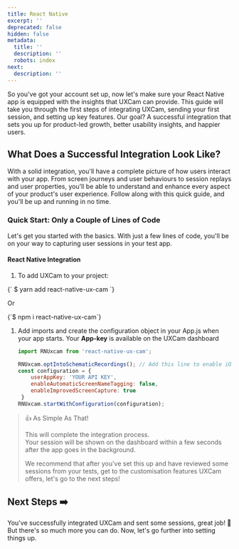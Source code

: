 ```yaml
---
title: React Native
excerpt: ''
deprecated: false
hidden: false
metadata:
  title: ''
  description: ''
  robots: index
next:
  description: ''
---
```

So you've got your account set up, now let's make sure your React Native app is equipped with the insights that UXCam can provide. This guide will take you through the first steps of integrating UXCam, sending your first session, and setting up key features. Our goal? A successful integration that sets you up for product-led growth, better usability insights, and happier users.

## What Does a Successful Integration Look Like?

With a solid integration, you'll have a complete picture of how users interact with your app. From screen journeys and user behaviours to session replays and user properties, you'll be able to understand and enhance every aspect of your product's user experience. Follow along with this quick guide, and you'll be up and running in no time.

### Quick Start: Only a Couple of Lines of Code

<GitHubReleaseBadge owner="uxcam" repo="react-native-ux-cam" />

Let's get you started with the basics. With just a few lines of code, you'll be on your way to capturing user sessions in your test app.

#### React Native Integration

1. To add UXCam to your project:

<Terminal>
  {`
              $ yarn add react-native-ux-cam
                    `}
</Terminal>

Or

<Terminal>
  {`$ npm i react-native-ux-cam`}
</Terminal>

1. Add imports and create the configuration object in your App.js when your app starts. Your **App-key** is available on the UXCam dashboard
   ```javascript
   import RNUxcam from 'react-native-ux-cam';

   RNUxcam.optIntoSchematicRecordings(); // Add this line to enable iOS screen recordings
   const configuration = {
       userAppKey: 'YOUR API KEY',
       enableAutomaticScreenNameTagging: false,
       enableImprovedScreenCapture: true
    }
   RNUxcam.startWithConfiguration(configuration);
   ```

> 👍 As Simple As That!
>
> This will complete the integration process.\
> Your session will be shown on the dashboard within a few seconds after the app goes in the background.
>
> We recommend that after you've set this up and have reviewed some sessions from your tests, get to the customisation features UXCam offers, let's go to the next steps!

## Next Steps ➡️

You've successfully integrated UXCam and sent some sessions, great job! 🎉 But there's so much more you can do. Now, let's go further into setting things up.